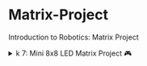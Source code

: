 # Matrix-Project
Introduction to Robotics: Matrix Project

<details>
  <summary> k 7: Mini 8x8 LED Matrix Project 🎮  </summary>

  <br>
  
  ### Task: 

  ### Components:
    •Arduino Uno Board
    •Joystick
    •8x8 LED Matrix
    •MAX7219
    •Resistors and capacitors as needed
    •Breadboard and connecting wires
    •Buzzer
    •LCD display

  ### Description: 🎮 Bomberman Game Overview

👾 This Arduino-based game, inspired by the classic "Bomberman," involves navigating a player through a matrix LED display filled with walls. The player's mission is to strategically place bombs 💣 to destroy these walls while avoiding getting trapped.

🕹️ Controls

The game is controlled using a joystick and a button. The joystick allows the player to move up, down, left, and right across the matrix, while the button is used to place bombs.
📺 Display

The game uses a Liquid Crystal Display (LCD) to show important game information like the timer ⏲️, score 📈, and highscore 🏆.
The LED matrix displays the game arena, including the player's position, walls, and bombs.
🎛️ Settings Menu

Players can adjust the LCD and LED matrix brightness through a settings menu, providing a personalized gaming experience.
🔊 Sound Effects

The game features sound effects like a bomb explosion sound, adding more excitement to the gameplay.
🕹️ Gameplay

The game starts with a countdown and randomly generates walls on the LED matrix.
Players move using the joystick and place bombs to destroy walls.
Each bomb explosion is timed, and players must move away quickly to avoid being "caught" in the blast.
The game keeps track of the time and score, updating these on the LCD.
🏁 End Game

The game ends when all walls are destroyed, and the score is compared to the highscore to see if a new record is set.
Players return to the main menu to start a new game or adjust settings.
👉 This Arduino project combines hardware manipulation (LCD, LED matrix, joystick) and software logic to create an engaging and interactive game experience. Enjoy the blend of strategy, quick thinking, and fun in this classic game remake! 🚀🎉

  ### 💻 Code: (https://github.com/tinutzaa/Matrix-Project-/blob/main/Matrix_project.ino)

  ### 🎥 How it works: (https://youtu.be/ZOAwSftrmVg?feature=shared)

  <img src="" width="400" height="500">


 </br>
</details>
